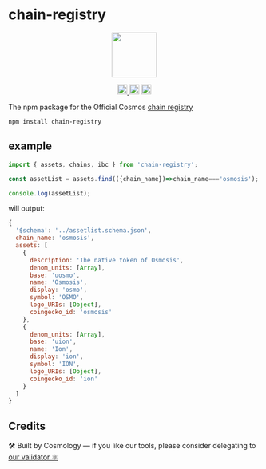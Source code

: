 # chain-registry

<p align="center" width="100%">
    <img height="90" src="https://user-images.githubusercontent.com/545047/184277736-69fef40f-1991-4c0e-b979-da125cf7fd8f.svg" />
</p>

<p align="center" width="100%">
  
  <a href="https://github.com/cosmology-tech/chain-registry/actions/workflows/run-tests.yml">
    <img height="20" src="https://github.com/cosmology-tech/chain-registry/actions/workflows/run-tests.yml/badge.svg" />
  </a>
   <a href="https://github.com/cosmology-tech/chain-registry/blob/main/LICENSE"><img height="20" src="https://img.shields.io/badge/license-MIT-blue.svg"></a>
   <a href="https://www.npmjs.com/package/chain-registry"><img height="20" src="https://img.shields.io/github/package-json/v/cosmology-tech/chain-registry?filename=packages%2Fchain-registry%2Fpackage.json"></a>
</p>

The npm package for the Official Cosmos [chain registry](https://github.com/cosmos/chain-registry)


```
npm install chain-registry
```

## example

```js
import { assets, chains, ibc } from 'chain-registry';

const assetList = assets.find(({chain_name})=>chain_name==='osmosis');

console.log(assetList);
```

will output:

```js
{
  '$schema': '../assetlist.schema.json',
  chain_name: 'osmosis',
  assets: [
    {
      description: 'The native token of Osmosis',
      denom_units: [Array],
      base: 'uosmo',
      name: 'Osmosis',
      display: 'osmo',
      symbol: 'OSMO',
      logo_URIs: [Object],
      coingecko_id: 'osmosis'
    },
    {
      denom_units: [Array],
      base: 'uion',
      name: 'Ion',
      display: 'ion',
      symbol: 'ION',
      logo_URIs: [Object],
      coingecko_id: 'ion'
    }
  ]
}
```

## Credits

🛠 Built by Cosmology — if you like our tools, please consider delegating to [our validator ⚛️](https://cosmology.tech/validator)
